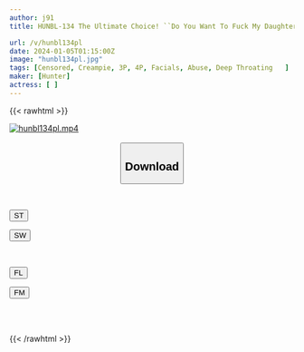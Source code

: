 ```yaml
---
author: j91
title: HUNBL-134 The Ultimate Choice! ``Do You Want To Fuck My Daughter Yourself, Or Watch Her Being Raped By Us...Choose Whichever You Like!'' A Seemingly Happy Family...is Attacked! Lol The Father Was Really Excited! Lol

url: /v/hunbl134pl
date: 2024-01-05T01:15:00Z
image: "hunbl134pl.jpg"
tags: [Censored, Creampie, 3P, 4P, Facials, Abuse, Deep Throating	]
maker: [Hunter]
actress: [ ]
---
```



{{< rawhtml >}}

<div class="video" data-videoid="9kG4rxMLALFaggP">
    <a href="javascript:;">
        <img src="/v/hunbl134pl/hunbl134pl.jpg" width="WIDTH" height="HEIGHT" alt="hunbl134pl.mp4" loading="lazy">
    </a>
</div>

<script type="text/javascript" src="https://j91.asia/asset/on-demand-st.js"></script>

<br>
  <link rel="stylesheet" href="https://j91.asia/asset/bs5.css">
  
  <center>
  <button class="btn btn-primary" type="button" data-bs-toggle="collapse" data-bs-target=".multi-collapse" aria-expanded="false" aria-controls="multiCollapseExample1 multiCollapseExample2"><h2>Download</h2></button></center>
</p>
<div class="row">
  <div class="col">
    <div class="collapse multi-collapse" id="multiCollapseExample1">
      <div class="card card-body">
	      	      <br>
<div class="buttons">  
<p><a href="https://streamtape.to/v/9kG4rxMLALFaggP" target="_blank"><button class="btn-hover color-3"><i class="fa fa-download"></i> ST</button></a></p>
<p><a href="https://flaswish.com/r85ty2hfcduq" target="_blank"><button class="btn-hover color-2"><i class="fa fa-download"></i> SW</button></a></p></div>
    </div>
  </div>
</div>
  <div class="col">
    <div class="collapse multi-collapse" id="multiCollapseExample2">
      <div class="card card-body">
	      <br>
<div class="buttons">
<p><a href="javascript:;" target="_blank"><button class="btn-hover color-9"><i class="fa fa-download"></i> FL</button></a></p>
<p><a href="javascript:;" target="_blank"><button class="btn-hover color-8"><i class="fa fa-download"></i> FM</button></a></p></div>
<br><br>
      </div>
    </div>
  </div>
</div>

{{< /rawhtml >}}